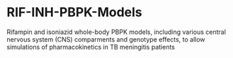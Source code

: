 # RIF-INH-PBPK-Models
Rifampin and isoniazid whole-body PBPK models, including various central nervous system (CNS) comparments and genotype effects, to allow simulations of pharmacokinetics in TB meningitis patients

